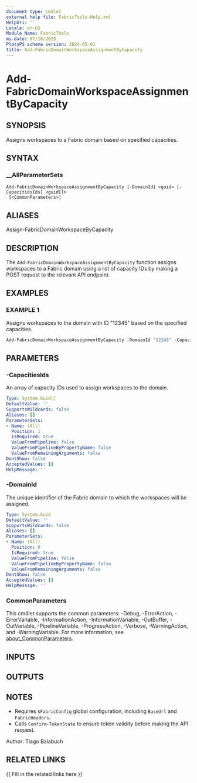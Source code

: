 ```yaml
---
document type: cmdlet
external help file: FabricTools-Help.xml
HelpUri: ''
Locale: en-US
Module Name: FabricTools
ms.date: 07/18/2025
PlatyPS schema version: 2024-05-01
title: Add-FabricDomainWorkspaceAssignmentByCapacity
---
```


# Add-FabricDomainWorkspaceAssignmentByCapacity

## SYNOPSIS

Assigns workspaces to a Fabric domain based on specified capacities.

## SYNTAX

### __AllParameterSets

```
Add-FabricDomainWorkspaceAssignmentByCapacity [-DomainId] <guid> [-CapacitiesIds] <guid[]>
 [<CommonParameters>]
```

## ALIASES

Assign-FabricDomainWorkspaceByCapacity

## DESCRIPTION

The `Add-FabricDomainWorkspaceAssignmentByCapacity` function assigns workspaces to a Fabric domain using a list of capacity IDs by making a POST request to the relevant API endpoint.

## EXAMPLES

### EXAMPLE 1

Assigns workspaces to the domain with ID "12345" based on the specified capacities.

```powershell
Add-FabricDomainWorkspaceAssignmentByCapacity -DomainId "12345" -CapacitiesIds @("capacity1", "capacity2")
```

## PARAMETERS

### -CapacitiesIds

An array of capacity IDs used to assign workspaces to the domain.

```yaml
Type: System.Guid[]
DefaultValue: ''
SupportsWildcards: false
Aliases: []
ParameterSets:
- Name: (All)
  Position: 1
  IsRequired: true
  ValueFromPipeline: false
  ValueFromPipelineByPropertyName: false
  ValueFromRemainingArguments: false
DontShow: false
AcceptedValues: []
HelpMessage: ''
```

### -DomainId

The unique identifier of the Fabric domain to which the workspaces will be assigned.

```yaml
Type: System.Guid
DefaultValue: ''
SupportsWildcards: false
Aliases: []
ParameterSets:
- Name: (All)
  Position: 0
  IsRequired: true
  ValueFromPipeline: false
  ValueFromPipelineByPropertyName: false
  ValueFromRemainingArguments: false
DontShow: false
AcceptedValues: []
HelpMessage: ''
```

### CommonParameters

This cmdlet supports the common parameters: -Debug, -ErrorAction, -ErrorVariable,
-InformationAction, -InformationVariable, -OutBuffer, -OutVariable, -PipelineVariable,
-ProgressAction, -Verbose, -WarningAction, and -WarningVariable. For more information, see
[about_CommonParameters](https://go.microsoft.com/fwlink/?LinkID=113216).

## INPUTS

## OUTPUTS

## NOTES

- Requires `$FabricConfig` global configuration, including `BaseUrl` and `FabricHeaders`.
- Calls `Confirm-TokenState` to ensure token validity before making the API request.

Author: Tiago Balabuch

## RELATED LINKS

{{ Fill in the related links here }}

